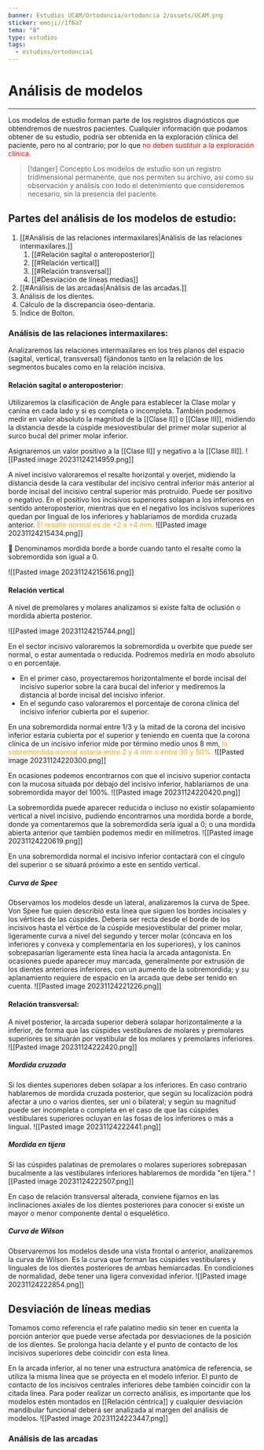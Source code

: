 ```yaml
---
banner: Estudios UCAM/Ortodoncia/ortodoncia 2/assets/UCAM.png
sticker: emoji//1f6a7
tema: "8"
type: estudios
tags:
  - estudios/ortodoncia1
---
```

# Análisis de modelos
___
Los modelos de estudio forman parte de los registros diagnósticos que obtendremos de nuestros pacientes. Cualquier información que podamos obtener de su estudio, podría ser obtenida en la exploración clínica del paciente, pero no al contrario; por lo que <span style="color: red;">no deben sustituir a la exploración clínica.</span>

>[!danger] Concepto
>Los modelos de estudio son un registro tridimensional permanente, que nos permiten su archivo, así como su observación y análisis con todo el detenimiento que consideremos necesario, sin la presencia del paciente.

## Partes del análisis de los modelos de estudio:
1. [[#Análisis de las relaciones intermaxilares|Análisis de las relaciones intermaxilares.]]
	1. [[#Relación sagital o anteroposterior]]
	2. [[#Relación vertical]]
	3. [[#Relación transversal]]
	4. [[#Desviación de líneas medias]]
2. [[#Análisis de las arcadas|Análisis de las arcadas.]]
3. Análisis de los dientes.
4. Cálculo de la discrepancia óseo-dentaria.
5. Índice de Bolton.

### Análisis de las relaciones intermaxilares:
Analizaremos las relaciones intermaxilares en los tres planos del espacio (sagital, vertical, transversal) fijándonos tanto en la relación de los segmentos bucales como en la relación incisiva.

#### Relación sagital o anteroposterior:
Utilizaremos la clasificación de Angle para establecer la Clase molar y canina en cada lado y si es completa o incompleta. También podemos medir en valor absoluto la magnitud de la [[Clase II]] o [[Clase III]], midiendo la distancia desde la cúspide mesiovestibular del primer molar superior al surco bucal del primer molar inferior.

Asignaremos un valor positivo a la [[Clase II]] y negativo a la [[Clase III]].
![[Pasted image 20231124214959.png]]

A nivel incisivo valoraremos el resalte horizontal y overjet, midiendo la distancia desde la cara vestibular del incisivo central inferior más anterior al borde incisal del incisivo central superior más protruido. Puede ser positivo o negativo. En el positivo los incisivos superiores solapan a los inferiores en sentido anteroposterior, mientras que en el negativo los incisivos superiores quedan por lingual de los inferiores y hablaríamos de mordida cruzada anterior. <span style="color:orange;">El resalte normal es de +2 a +4 mm.</span>
![[Pasted image 20231124215434.png]]

👀 Denominamos mordida borde a borde cuando tanto el resalte como la sobremordida son igual a 0.

![[Pasted image 20231124215616.png]]

#### Relación vertical
A nivel de premolares y molares analizamos si existe falta de oclusión o mordida abierta posterior.

![[Pasted image 20231124215744.png]]

En el sector incisivo valoraremos la sobremordida u overbite que puede ser normal, o estar aumentada o reducida. Podremos medirla en modo absoluto o en porcentaje.
- En el primer caso, proyectaremos horizontalmente el borde incisal del incisivo superior sobre la cara bucal del inferior y mediremos la distancia al borde incisal del incisivo inferior.
- En el segundo caso valoraremos el porcentaje de corona clínica del incisivo inferior cubierta por el superior.

En una sobremordida normal entre 1/3 y la mitad de la corona del incisivo inferior estaría cubierta por el superior y teniendo en cuenta que la corona clínica de un incisivo inferior mide por término medio unos 8 mm, <span style="color:orange;">la sobremordida normal estaría entre 2 y 4 mm o entre 30 y 50%.</span>
![[Pasted image 20231124220300.png]]

En ocasiones podemos encontrarnos con que el incisivo superior contacta con la mucosa situada por debajo del incisivo inferior, hablaríamos de una sobremordida mayor del 100%.
![[Pasted image 20231124220420.png]]

La sobremordida puede aparecer reducida o incluso no existir solapamiento vertical a nivel incisivo, pudiendo encontrarnos una mordida borde a borde, donde ya comentaremos que la sobremordida sería igual a 0; o una mordida abierta anterior que también podemos medir en milímetros.
![[Pasted image 20231124220619.png]]

En una sobremordida normal el incisivo inferior contactará con el cíngulo del superior o se situará próximo a este en sentido vertical.

##### Curva de Spee
Observamos los modelos desde un lateral, analizaremos la curva de Spee. Von Spee fue quien describió esta línea que siguen los bordes incisales y los vértices de las cúspides. Debería ser recta desde el borde de los incisivos hasta el vértice de la cúspide mesiovestibular del primer molar, ligeramente curva a nivel del segundo y tercer molar (cóncava en los inferiores y convexa y complementaria en los superiores), y los caninos sobrepasarían ligeramente esta línea hacia la arcada antagonista. En ocasiones puede aparecer muy marcada, generalmente por extrusión de los dientes anteriores inferiores, con un aumento de la sobremordida; y su aplanamiento requiere de espacio en la arcada que debe ser tenido en cuenta. 
![[Pasted image 20231124221226.png]]

#### Relación transversal:
A nivel posterior, la arcada superior deberá solapar horizontalmente a la inferior, de forma que las cúspides vestibulares de molares y premolares superiores se situarán por vestibular de los molares y premolares inferiores. 
![[Pasted image 20231124222420.png]]
##### Mordida cruzada
Si los dientes superiores deben solapar a los inferiores. En caso contrario hablaremos de mordida cruzada posterior, que según su localización podrá afectar a uno o varios dientes, ser uni o bilateral; y según su magnitud puede ser incompleta o completa en el caso de que las cúspides vestibulares superiores ocluyan en las fosas de los inferiores o más a lingual.
![[Pasted image 20231124222441.png]]
##### Mordida en tijera
Si las cúspides palatinas de premolares o molares superiores sobrepasan bucalmente a las vestibulares inferiores hablaremos de mordida "en tijera."
![[Pasted image 20231124222507.png]]

En caso de relación transversal alterada, conviene fijarnos en las inclinaciones axiales de los dientes posteriores para conocer si existe un mayor o menor componente dental o esquelético.

##### Curva de Wilson
Observaremos los modelos desde una vista frontal o anterior, analizaremos la curva de Wilson. Es la curva que forman las cúspides vestibulares y linguales de los dientes posteriores de ambas hemiarcadas. En condiciones de normalidad, debe tener una ligera convexidad inferior.
![[Pasted image 20231124222854.png]]

## Desviación de líneas medias
Tomamos como referencia el rafe palatino medio sin tener en cuenta la porción anterior que puede verse afectada por desviaciones de la posición de los dientes. Se prolonga hacia delante y el punto de contacto de los incisivos superiores debe coincidir con esta línea.

En la arcada inferior, al no tener una estructura anatómica de referencia, se utiliza la misma línea que se proyecta en el modelo inferior. El punto de contacto de los incisivos centrales inferiores debe también coincidir con la citada línea. Para poder realizar un correcto análisis, es importante que los modelos estén montados en [[Relación céntrica]] y cualquier desviación mandibular funcional deberá ser analizada al margen del análisis de modelos.
![[Pasted image 20231124223447.png]]

### Análisis de las arcadas